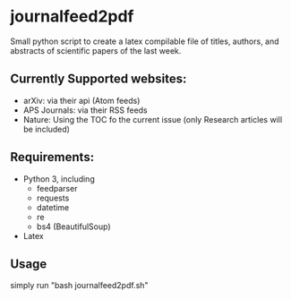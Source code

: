 # journalfeed2pdf
Small python script to create a latex compilable file of titles, authors, and abstracts of scientific papers of the last week.

## Currently Supported websites:
- arXiv: via their api (Atom feeds)
- APS Journals: via their RSS feeds
- Nature: Using the TOC fo the current issue (only Research articles will be included)

## Requirements:
- Python 3, including
  - feedparser
  - requests
  - datetime
  - re
  - bs4 (BeautifulSoup)
- Latex

## Usage
simply run "bash journalfeed2pdf.sh"
